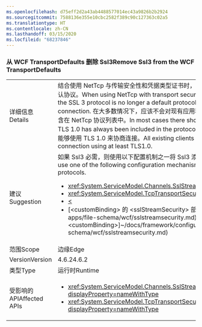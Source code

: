 ```yaml
---
ms.openlocfilehash: d75eff2d2a43ab4488577014ec43a9826b2b2924
ms.sourcegitcommit: 7588136e355e10cbc2582f389c90c127363c02a5
ms.translationtype: HT
ms.contentlocale: zh-CN
ms.lasthandoff: 03/15/2020
ms.locfileid: "68237846"
---
```

### <a name="remove-ssl3-from-the-wcf-transportdefaults"></a><span data-ttu-id="1c15c-101">从 WCF TransportDefaults 删除 Ssl3</span><span class="sxs-lookup"><span data-stu-id="1c15c-101">Remove Ssl3 from the WCF TransportDefaults</span></span>

|   |   |
|---|---|
|<span data-ttu-id="1c15c-102">详细信息</span><span class="sxs-lookup"><span data-stu-id="1c15c-102">Details</span></span>|<span data-ttu-id="1c15c-103">结合使用 NetTcp 与传输安全性和凭据类型证书时，SSL 3 协议不再是用于协商安全连接的默认协议。</span><span class="sxs-lookup"><span data-stu-id="1c15c-103">When using NetTcp with transport security and a credential type of certificate, the SSL 3 protocol is no longer a default protocol used for negotiating a secure connection.</span></span> <span data-ttu-id="1c15c-104">在大多数情况下，应该不会对现有应用程序造成任何影响，因为 TLS 1.0 始终包含在 NetTcp 协议列表中。</span><span class="sxs-lookup"><span data-stu-id="1c15c-104">In most cases there should be no impact to existing apps as TLS 1.0 has always been included in the protocol list for NetTcp.</span></span> <span data-ttu-id="1c15c-105">所有现有客户端应该至少能够使用 TLS 1.0 来协商连接。</span><span class="sxs-lookup"><span data-stu-id="1c15c-105">All existing clients should be able to negotiate a connection using at least TLS1.0.</span></span>|
|<span data-ttu-id="1c15c-106">建议</span><span class="sxs-lookup"><span data-stu-id="1c15c-106">Suggestion</span></span>|<span data-ttu-id="1c15c-107">如果 Ssl3 必需，则使用以下配置机制之一将 Ssl3 添加到协商协议的列表。</span><span class="sxs-lookup"><span data-stu-id="1c15c-107">If Ssl3 is required, use one of the following configuration mechanisms to add Ssl3 to the list of negotiated protocols.</span></span><ul><li><xref:System.ServiceModel.Channels.SslStreamSecurityBindingElement.SslProtocols></li><li><xref:System.ServiceModel.TcpTransportSecurity.SslProtocols></li><li>[<](~/docs/framework/configure-apps/file-schema/wcf/transport-of-nettcpbinding.md)</li><li><span data-ttu-id="1c15c-108">[&lt;customBinding&gt; 的 &lt;sslStreamSecurity&gt; 部分]~/docs/framework/configure-apps/file-schema/wcf/sslstreamsecurity.md)</span><span class="sxs-lookup"><span data-stu-id="1c15c-108">[&lt;sslStreamSecurity&gt; section of &lt;customBinding&gt;]~/docs/framework/configure-apps/file-schema/wcf/sslstreamsecurity.md)</span></span></li></ul>|
|<span data-ttu-id="1c15c-109">范围</span><span class="sxs-lookup"><span data-stu-id="1c15c-109">Scope</span></span>|<span data-ttu-id="1c15c-110">边缘</span><span class="sxs-lookup"><span data-stu-id="1c15c-110">Edge</span></span>|
|<span data-ttu-id="1c15c-111">Version</span><span class="sxs-lookup"><span data-stu-id="1c15c-111">Version</span></span>|<span data-ttu-id="1c15c-112">4.6.2</span><span class="sxs-lookup"><span data-stu-id="1c15c-112">4.6.2</span></span>|
|<span data-ttu-id="1c15c-113">类型</span><span class="sxs-lookup"><span data-stu-id="1c15c-113">Type</span></span>|<span data-ttu-id="1c15c-114">运行时</span><span class="sxs-lookup"><span data-stu-id="1c15c-114">Runtime</span></span>|
|<span data-ttu-id="1c15c-115">受影响的 API</span><span class="sxs-lookup"><span data-stu-id="1c15c-115">Affected APIs</span></span>|<ul><li><xref:System.ServiceModel.Channels.SslStreamSecurityBindingElement.SslProtocols?displayProperty=nameWithType></li><li><xref:System.ServiceModel.TcpTransportSecurity.SslProtocols?displayProperty=nameWithType></li></ul>|

